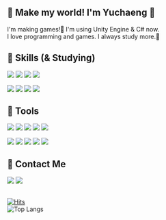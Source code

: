 ## 🐣 Make my world! I'm Yuchaeng 🐣
I'm making games!🌱 I'm using Unity Engine & C# now. <br>
I love programming and games. I always study more.🐥
<br>
## 💖 Skills (& Studying)

<img src="https://img.shields.io/badge/-C%23-000000?style=flat-square&logo=Csharp&logoColor=white"/> <img src="https://img.shields.io/badge/Unity-000000?style=flat-square&logo=Unity&logoColor=white"/> <img src="https://img.shields.io/badge/C-A8B9CC?style=flat-square&logo=C&logoColor=white"/> <img src="https://img.shields.io/badge/C++-00599C?style=flat-square&logo=cplusplus&logoColor=white"/>

<img src="https://img.shields.io/badge/Java-8DC63F?style=flat-square&logo=csharp&logoColor=white"/> <img src="https://img.shields.io/badge/Android-34A853?style=flat-square&logo=android&logoColor=white"/> <img src="https://img.shields.io/badge/Kotlin-7F52FF?style=flat-square&logo=kotlin&logoColor=white"/> <img src="https://img.shields.io/badge/MySQL-4479A1?style=flat-square&logo=mysql&logoColor=white"/>


## 💜 Tools
<img src="https://img.shields.io/badge/Visual Studio-5C2D91?style=flat-square&logo=Visual Studio&logoColor=white"/> <img src="https://img.shields.io/badge/Android Studio-3DDC84?style=flat-square&logo=androidstudio&logoColor=white"/> <img src="https://img.shields.io/badge/Firebase-DD2C00?style=flat-square&logo=firebase&logoColor=white"/> <img src="https://img.shields.io/badge/VS Code-007ACC?style=flat-square&logo=Visual Studio Code&logoColor=white"/> <img src="https://img.shields.io/badge/Eclipse-2C2255?style=flat-square&logo=eclipseide&logoColor=white"/>

<img src="https://img.shields.io/badge/GitHub-181717?style=flat-square&logo=github&logoColor=white"/> <img src="https://img.shields.io/badge/GitLab-FC6D26?style=flat-square&logo=gitlab&logoColor=white"/>
<img src="https://img.shields.io/badge/Notion-000000?style=flat-square&logo=notion&logoColor=white"/> <img src="https://img.shields.io/badge/Figma-F24E1E?style=flat-square&logo=figma&logoColor=white"/> <img src="https://img.shields.io/badge/Slack-4A154B?style=flat-square&logo=slack&logoColor=white"/> 

## 💛 Contact Me
<a href="mailto:shub29@naver.com" target="_blank"><img src="https://img.shields.io/badge/Naver-03C75A?style=flat-square&logo=naver&logoColor=white"/></a>
<a href="mailto:chaae127@gmail.com" target="_blank"><img src="https://img.shields.io/badge/Gmail-EA4335?style=flat-square&logo=gmail&logoColor=white"/></a>
<br><br>

[![Hits](https://hits.seeyoufarm.com/api/count/incr/badge.svg?url=https%3A%2F%2Fgithub.com%2FYuchaeng&count_bg=%23FF5CE3&title_bg=%23FB98FF&icon=&icon_color=%23E7E7E7&title=hits&edge_flat=false)](https://github.com/Yuchaeng)
<br>
![Top Langs](https://github-readme-stats.vercel.app/api/top-langs/?username=Yuchaeng&layout=compact)

